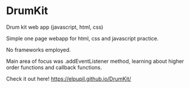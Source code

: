 # DrumKit
Drum kit web app (javascript, html, css)

Simple one page webapp for html, css and javascript practice.

No frameworks employed.

Main area of focus was .addEventListener method, learning about higher order functions and callback functions.


Check it out here!
https://elpupil.github.io/DrumKit/
